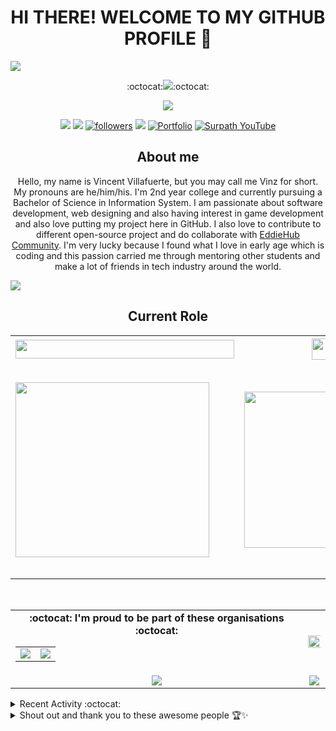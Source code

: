 <h1 align="center">HI THERE! WELCOME TO MY GITHUB PROFILE 👋</h1>

<img align="center" src="https://user-images.githubusercontent.com/73097560/102242602-316d5f00-3f35-11eb-8bfa-bab9ccf25ae9.png">

<p align="center">
:octocat:<img src="https://img.shields.io/badge/-I'm%20craving%20for%20Open%20Source-green?style=for-the-badge&logo=github">:octocat:
</p>

<p align="center">
  <img src="https://readme-typing-svg.herokuapp.com/?lines=OPEN%20SOURCE%20FOR%20THE%20WIN!;Join%20EddieHub%20Community;Collaboration%201st,%20Code%202nd.;Community%20make%20things%20easier;Show%20me%20your%20Octocat%20figurine%20please😻;Thank%20you%20so%20much⭐;You%20are%20great!;&center=true&width=450&height=45"></a>
</p>

<p align="center">
<a href="https://web.facebook.com/Vintus.Pro1/"><img src="https://img.shields.io/badge/Facebook-1877F2?style=for-the-badge&logo=facebook&logoColor=white"></a>
<a href="https://www.instagram.com/vinzvinci/"><img src="https://img.shields.io/badge/instagram-%23E4405F.svg?&style=for-the-badge&logo=instagram&logoColor=white"></a>
<a href="https://twitter.com/vinzvinci"><img alt="followers" title="Follow me on Twitter" src="https://img.shields.io/badge/Twitter-1DA1F2?style=for-the-badge&logo=twitter&logoColor=white"/></a>
<a href="https://www.linkedin.com/in/vinzvinci/"><img src="https://img.shields.io/badge/linkedin-%230077B5.svg?&style=for-the-badge&logo=linkedin&logoColor=white"></a>
<a href="https://vinzvinci.github.io/"><img alt="Portfolio" title="Portfolio" src="https://img.shields.io/badge/-Portfolio-000000?style=for-the-badge&logo=koding&logoColor=white"/></a>
<a href="https://www.youtube.com/channel/UCjA75ni_WO_AoyWsLxnnwjA"><img alt="Surpath YouTube" src="https://img.shields.io/badge/YouTube-FF0000?style=for-the-badge&logo=youtube&logoColor=white"></a>
</p>

<h2 align="center">About me</h2>
<p align="center">
Hello, my name is Vincent Villafuerte, but you may call me Vinz for short. My pronouns are he/him/his. I'm 2nd year college and currently pursuing a Bachelor of Science in Information System. I am passionate about software development, web designing and also having interest in game development and also love putting my project here in GitHub. I also love to contribute to different open-source project and do collaborate with <a href="https://github.com/EddieHubCommunity">EddieHub Community</a>. I'm very lucky because I found what I love in early age which is coding and this passion carried me through mentoring other students and make a lot of friends in tech industry around the world.
</p>
<img src="https://user-images.githubusercontent.com/73097560/115832663-b7e6ff80-a445-11eb-9e51-39de2c1c1966.gif">

<h2 align="center">Current Role</h2>
<table>
  <tr>
    <th><a href="https://twitter.com/eddiejaoude/status/1380622246432153601?s=19"><img src="https://img.shields.io/badge/GitHub Campus Expert 🚩-FF0000?style=for-the-badge&logo=github&logoColor=white" width="350px" height="30px"></a> </th>
    <th><a href="https://github.com/SurPathHub"><img src="https://img.shields.io/badge/Founder of SurPath Hub ⚫-100000?style=for-the-badge&logo=github&logoColor=white" height="34px"></a></th>
    <th><a href="https://studentambassadors.microsoft.com/en-US/profile/92741"><img src="https://img.shields.io/badge/Microsoft Learn Student Ambassador-003399?style=for-the-badge&logo=windows-xp&logoColor=white" height="30px"></a> </th>
  </tr>
  <tr>
    <td><a href="https://twitter.com/eddiejaoude/status/1380622246432153601?s=19"><img src="https://user-images.githubusercontent.com/73097560/115356686-7a3c6980-a1ee-11eb-8ccf-ee3476549578.png" width="310px" height="280px"></a></td>
    <td><a href="https://github.com/SurPathHub"><img src="https://user-images.githubusercontent.com/73097560/115352470-faac9b80-a1e9-11eb-9e93-79c1db5e4c6e.png" width="250px">
    <td align="center"><a href="https://studentambassadors.microsoft.com/en-US/profile/92741"><img src="https://user-images.githubusercontent.com/73097560/115364811-5ed55c80-a1f6-11eb-80e0-0163bdf837e2.png" width="290px" height="340px"></a></td>
  </tr>
</table>

<br />

<table align="center" width="100%">
  <tr>
    <td align="center">
      <strong> :octocat: I'm proud to be part of these organisations :octocat: </strong><br>
      <table>
        <tr>
          <td align="center">
            <a href="https://github.com/SurPathHub">
              <img src="https://avatars3.githubusercontent.com/u/75564428?s=150&v=4" />
            </a>
          </td>
          <td align="center">
            <a href="https://github.com/EddieHubCommunity">
              <img src="https://avatars3.githubusercontent.com/u/66388388?s=150&v=4" />
            </a>
          </td>
        </tr>
      </table>
    </td>
    <td align="center">
      <img width="120%" src="https://github-readme-stats.vercel.app/api?username=vinzvinci&count_private=true&theme=radical&show_icons=true" />
    </td>
  </tr>
  <tr>
          <td align="center">
            <img src="https://github-readme-stats.vercel.app/api/top-langs/?username=vinzvinci&layout=compact&title_color=007bff&text_color=e7e7e7&icon_color=007bff&bg_color=171c28">
          </td>
    <td align="center">
      <img src="https://github-readme-streak-stats.herokuapp.com/?user=vinzvinci&theme=radical">
    </td>
  </tr>
</table>

<details><summary>Recent Activity :octocat:</summary>

<!--START_SECTION:activity-->
1. ❗️ Closed issue [#21](https://github.com/SurPathHub/SurPathHub.github.io/issues/21) in [SurPathHub/SurPathHub.github.io](https://github.com/SurPathHub/SurPathHub.github.io)
2. 🗣 Commented on [#21](https://github.com/SurPathHub/SurPathHub.github.io/issues/21) in [SurPathHub/SurPathHub.github.io](https://github.com/SurPathHub/SurPathHub.github.io)
3. 🗣 Commented on [#13](https://github.com/SurPathHub/SurPathHub.github.io/issues/13) in [SurPathHub/SurPathHub.github.io](https://github.com/SurPathHub/SurPathHub.github.io)
4. ❗️ Closed issue [#27](https://github.com/SurPathHub/SurPathHub.github.io/issues/27) in [SurPathHub/SurPathHub.github.io](https://github.com/SurPathHub/SurPathHub.github.io)
5. 🗣 Commented on [#27](https://github.com/SurPathHub/SurPathHub.github.io/issues/27) in [SurPathHub/SurPathHub.github.io](https://github.com/SurPathHub/SurPathHub.github.io)
<!--END_SECTION:activity-->
</details>

<details><summary>Shout out and thank you to these awesome people 🏆✨</summary>
    - <a href="https://github.com/eddiejaoude">Eddie Jaoude</a><br /> 
    - <a href="https://github.com/nhcarrigan">Nicholas Carrigan</a><br />
    - <a href="https://github.com/DenverCoder1">Jonah Lawrence</a><br />
    - <a href="https://github.com/juanpflores">Juan Pablo Flores</a><br />
    - <a href="https://twitter.com/iampablo?lang=en">Pablo Veramendi</a>
</details>
